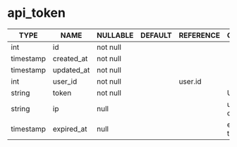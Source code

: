 # api_token

TYPE | NAME | NULLABLE | DEFAULT | REFERENCE | COMMENT
---|---|---|---|---|---
int | id | not null | | |
timestamp | created_at | not null | | |
timestamp | updated_at | not null | | |
int | user_id | not null | | user.id |
string | token | not null | | | UNIQUE
string | ip | null | | | user client's ip
timestamp | expired_at | null | | | expired time
